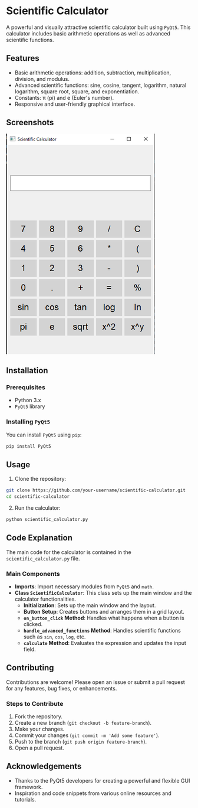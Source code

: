 # Scientific Calculator

A powerful and visually attractive scientific calculator built using `PyQt5`. This calculator includes basic arithmetic operations as well as advanced scientific functions.

## Features

- Basic arithmetic operations: addition, subtraction, multiplication, division, and modulus.
- Advanced scientific functions: sine, cosine, tangent, logarithm, natural logarithm, square root, square, and exponentiation.
- Constants: π (pi) and e (Euler's number).
- Responsive and user-friendly graphical interface.

## Screenshots

![Scientific Calculator Screenshot](screenshot.png)

## Installation

### Prerequisites

- Python 3.x
- `PyQt5` library

### Installing `PyQt5`

You can install `PyQt5` using `pip`:

```sh
pip install PyQt5
```

## Usage

1. Clone the repository:

```sh
git clone https://github.com/your-username/scientific-calculator.git
cd scientific-calculator
```

2. Run the calculator:

```sh
python scientific_calculator.py
```

## Code Explanation

The main code for the calculator is contained in the `scientific_calculator.py` file.

### Main Components

- **Imports**: Import necessary modules from `PyQt5` and `math`.
- **Class `ScientificCalculator`**: This class sets up the main window and the calculator functionalities.
  - **Initialization**: Sets up the main window and the layout.
  - **Button Setup**: Creates buttons and arranges them in a grid layout.
  - **`on_button_click` Method**: Handles what happens when a button is clicked.
  - **`handle_advanced_functions` Method**: Handles scientific functions such as `sin`, `cos`, `log`, etc.
  - **`calculate` Method**: Evaluates the expression and updates the input field.

## Contributing

Contributions are welcome! Please open an issue or submit a pull request for any features, bug fixes, or enhancements.

### Steps to Contribute

1. Fork the repository.
2. Create a new branch (`git checkout -b feature-branch`).
3. Make your changes.
4. Commit your changes (`git commit -m 'Add some feature'`).
5. Push to the branch (`git push origin feature-branch`).
6. Open a pull request.

## Acknowledgements

- Thanks to the PyQt5 developers for creating a powerful and flexible GUI framework.
- Inspiration and code snippets from various online resources and tutorials.

